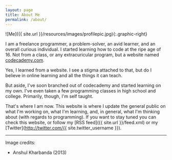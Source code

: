 ```yaml
---
layout: page
title: About Me
permalink: /about/
---
```


![Me]({{ site.url }}/resources/images/profilepic.jpg){:.graphic-right}

I am a freelance programmer, a problem-solver, an avid learner, and an overall curious individual. I started learning how to code at the ripe age of 16. Not from a class, or any extracuricular program, but a website named [codecademy.com](http://www.codecademy.com). 

Yes, I learned from a website. I see a stigma attached to that, but do I believe in online learning and all the things it can teach.

But aside, I've soon branched out of codecademy and started learning on my own. I've even taken a few programming classes in high school and college. Primarily, though, I'm self taught.

That's where I am now. This website is where I update the general public on what I'm working on, what I'm learning, and, in general, what I'm thinking about (with regards to programming). If you want to stay tuned you can check this website, or follow my [RSS feed]({{ site.url }}/feed.xml) or my [Twitter](http://twitter.com/{{ site.twitter_username }}).

---
Image credits:

- Anshul Kharbanda (2013)